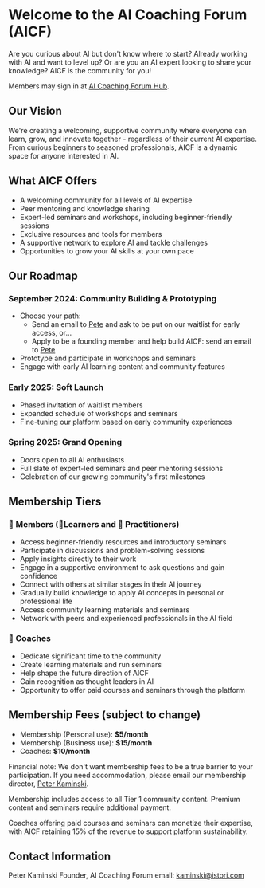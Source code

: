 # Welcome to the AI Coaching Forum (AICF)

Are you curious about AI but don't know where to start? Already working with AI and want to level up? Or are you an AI expert looking to share your knowledge? AICF is the community for you!

Members may sign in at [AI Coaching Forum Hub](https://hub.aicoaching.forum/).

## Our Vision

We're creating a welcoming, supportive community where everyone can learn, grow, and innovate together - regardless of their current AI expertise. From curious beginners to seasoned professionals, AICF is a dynamic space for anyone interested in AI.

## What AICF Offers

- A welcoming community for all levels of AI expertise
- Peer mentoring and knowledge sharing
- Expert-led seminars and workshops, including beginner-friendly sessions
- Exclusive resources and tools for members
- A supportive network to explore AI and tackle challenges
- Opportunities to grow your AI skills at your own pace

## Our Roadmap

### September 2024: Community Building & Prototyping

- Choose your path:
  - Send an email to [Pete](mailto:kaminski@istori.com) and ask to be put on our waitlist for early access, or...
  - Apply to be a founding member and help build AICF: send an email to [Pete](mailto:kaminski@istori.com) 
- Prototype and participate in workshops and seminars
- Engage with early AI learning content and community features

### Early 2025: Soft Launch

- Phased invitation of waitlist members
- Expanded schedule of workshops and seminars
- Fine-tuning our platform based on early community experiences

### Spring 2025: Grand Opening

- Doors open to all AI enthusiasts
- Full slate of expert-led seminars and peer mentoring sessions
- Celebration of our growing community's first milestones

## Membership Tiers

### 🤝 Members (🌱Learners and 🏢 Practitioners)

- Access beginner-friendly resources and introductory seminars
- Participate in discussions and problem-solving sessions
- Apply insights directly to their work
- Engage in a supportive environment to ask questions and gain confidence
- Connect with others at similar stages in their AI journey
- Gradually build knowledge to apply AI concepts in personal or professional life
- Access community learning materials and seminars
- Network with peers and experienced professionals in the AI field

### 🏅 Coaches

- Dedicate significant time to the community
- Create learning materials and run seminars
- Help shape the future direction of AICF
- Gain recognition as thought leaders in AI
- Opportunity to offer paid courses and seminars through the platform

## Membership Fees (subject to change)

- Membership (Personal use): **$5/month**
- Membership (Business use): **$15/month**
- Coaches: **$10/month**

Financial note: We don't want membership fees to be a true barrier to your participation. If you need accommodation, please email our membership director, [Peter Kaminski](mailto:kaminski@istori.com).

Membership includes access to all Tier 1 community content. Premium content and seminars require additional payment.

Coaches offering paid courses and seminars can monetize their expertise, with AICF retaining 15% of the revenue to support platform sustainability.

## Contact Information

Peter Kaminski
Founder, AI Coaching Forum
email: kaminski@istori.com

